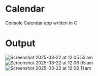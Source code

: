 # Calendar
Console Calendar app written in C

# Output
![Screenshot 2025-03-22 at 12 05 53 am](https://github.com/user-attachments/assets/b948284d-0fba-483b-8ca8-3596f0cb6d2e)
![Screenshot 2025-03-22 at 12 06 05 am](https://github.com/user-attachments/assets/7286261e-9fca-4c6d-9135-60195ab38f0a)
![Screenshot 2025-03-22 at 12 06 11 am](https://github.com/user-attachments/assets/74fbeb2a-cf3c-400c-9289-69a4c3ffe799)
